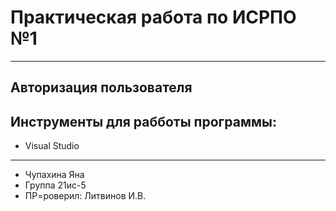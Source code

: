 # Практическая работа по ИСРПО №1

-----

## Авторизация пользователя 
## Инструменты для рабботы программы:

* Visual Studio 

-----

* Чупахина Яна 
* Группа 21ис-5
* ПР=роверил: Литвинов И.В.